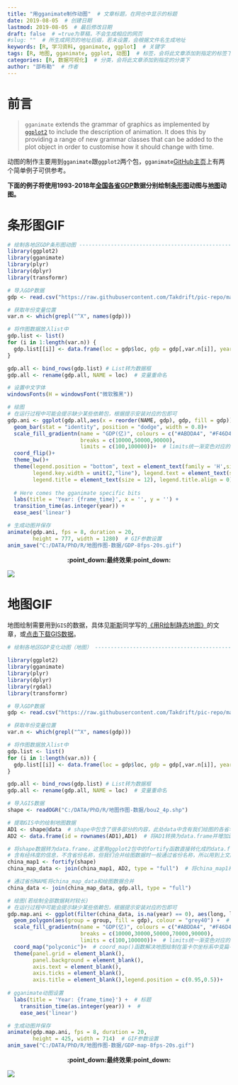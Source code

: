 ```yaml
---
title: "用gganimate制作动图"  # 文章标题，在网也中显示的标题
date: 2019-08-05  # 创建日期
lastmod: 2019-08-05  # 最后修改日期
draft: false  # =true为草稿，不会生成相应的网页
#slug: ""  # 所生成网页的地址后缀，若未设置，会根据文件名生成地址
keywords: [R, 学习资料, gganimate, ggplot]  # 关键字
tags: [R, 地图, gganimate, ggplot, 动图]  # 标签，会将此文章添加到指定的标签下
categories: [R, 数据可视化]  # 分类，会将此文章添加到指定的分类下
author: "邵布勒"  # 作者
---
```


# 前言

> `gganimate` extends the grammar of graphics as implemented by [`ggplot2`](https://github.com/tidyverse/ggplot2) to include the description of animation. It does this by providing a range of new grammar classes that can be added to the plot object in order to customise how it should change with time.

动图的制作主要用到`gganimate`跟`ggplot2`两个包，`gganimate`[GitHub主页](https://github.com/thomasp85/gganimate#an-example)上有两个简单例子可供参考。

**下面的例子将使用1993-2018年[全国各省GDP](http://data.stats.gov.cn/easyquery.htm?cn=E0103)数据分别绘制[条形图](#条形图gif)动图与[地图](#地图gif)动图。**

# 条形图GIF

```R
# 绘制各地区GDP条形图动图 ----------------------------------------------------
library(ggplot2)
library(gganimate)
library(plyr)
library(dplyr) 
library(transformr)

# 导入GDP数据
gdp <- read.csv("https://raw.githubusercontent.com/Takdrift/pic-repo/master/GDP.csv")

# 获取年份变量位置
var.n <- which(grepl("^X", names(gdp)))  

# 将作图数据放入list中
gdp.list <- list()
for (i in 1:length(var.n)) {
  gdp.list[[i]] <- data.frame(loc = gdp$loc, gdp = gdp[,var.n[i]], year = 2019-i)
}

gdp.all <- bind_rows(gdp.list) # List转为数据框
gdp.all <- rename(gdp.all, NAME = loc)  # 变量重命名

# 设置中文字体
windowsFonts(H = windowsFont("微软雅黑"))  

# 绘图
# 在运行过程中可能会提示缺少某些依赖包，根据提示安装对应的包即可
gdp.ani <- ggplot(gdp.all,aes(x = reorder(NAME, gdp), gdp, fill = gdp))+  # 使用reorder语句根据gdp对NAME进行排序
  geom_bar(stat = "identity", position = "dodge", width = 0.8)+
  scale_fill_gradientn(name = "GDP(亿)", colours = c("#ABDDA4", "#F46D43", "#D53E4F"),  # colours为渐变色
                       breaks = c(10000,50000,90000),
                       limits = c(100,100000))+  # limits统一渐变色对应的范围
  coord_flip()+
  theme_bw()+
  theme(legend.position = "bottom", text = element_text(family = 'H',size = 16),
        legend.key.width = unit(2,"line"), legend.text = element_text(size = 10),
        legend.title = element_text(size = 12), legend.title.align = 0)+  # 设置字体及大小
  
  # Here comes the gganimate specific bits
  labs(title = 'Year: {frame_time}', x = '', y = '') +
  transition_time(as.integer(year)) +
  ease_aes('linear')  

# 生成动图并保存
animate(gdp.ani, fps = 8, duration = 20, 
        height = 777, width = 1280)  # GIF参数设置
anim_save("C:/DATA/PhD/R/地图作图-数据/GDP-8fps-20s.gif")
```

<div align=center><b>:point_down:最终效果:point_down:</b></div>

![](https://raw.githubusercontent.com/Takdrift/pic-repo/master/GDP-8fps-20s.gif)

# 地图GIF

地图绘制需要用到`GIS`的数据，具体见[斯斯](/categories/斯淑婷/)同学写的[《用R绘制静态地图》](/post/si-shuting/用r绘制地图/)的文章，或[点击下载GIS数据](https://uploads.cosx.org/2009/07/chinaprovinceborderdata_tar_gz.zip)。

```R
# 绘制各地区GDP变化动图（地图） ----------------------------------------------------

library(ggplot2)
library(gganimate)
library(plyr)
library(dplyr)
library(rgdal) 
library(transformr)

# 导入GDP数据
gdp <- read.csv("https://raw.githubusercontent.com/Takdrift/pic-repo/master/GDP.csv")

# 获取年份变量位置
var.n <- which(grepl("^X", names(gdp)))  

# 将作图数据放入list中
gdp.list <- list()
for (i in 1:length(var.n)) {
  gdp.list[[i]] <- data.frame(loc = gdp$loc, gdp = gdp[,var.n[i]], year = 2019-i)
}

gdp.all <- bind_rows(gdp.list) # List转为数据框
gdp.all <- rename(gdp.all, NAME = loc)  # 变量重命名

# 导入GIS数据
shape <- readOGR("C:/DATA/PhD/R/地图作图-数据/bou2_4p.shp")  

# 提取GIS中的绘制地图数据
AD1 <- shape@data  # shape中包含了很多部分的内容，此处data中含有我们绘图的各省名称NAME
AD2 <- data.frame(id = rownames(AD1),AD1)  # 将AD1转换为data.frame并增加id

# 将shape数据转为data.frame，这里用ggplot2包中的fortify函数直接转化成的data.frame
# 含有经纬度的信息，不含省份名称，但我们合并绘图数据时一般通过省份名称，所以用到上文的AD2
china_map1 <- fortify(shape)  
china_map_data <- join(china_map1, AD2, type = "full")  # 将china_map1和AD2通过此前增加的id合并，得到含省份名称的经纬度数据

# 通过省份NAME将china_map_data和绘图数据合并
china_data <- join(china_map_data, gdp.all, type = "full")

# 绘图(若绘制全部数据耗时较长)
# 在运行过程中可能会提示缺少某些依赖包，根据提示安装对应的包即可
gdp.map.ani <- ggplot(filter(china_data, is.na(year) == 0), aes(long, lat)) +  
  geom_polygon(aes(group = group, fill = gdp), colour = "grey40") +  # 绘制地图的语句 
  scale_fill_gradientn(name = "GDP(亿)", colours = c("#ABDDA4", "#F46D43", "#D53E4F"),  # 设置渐变色
                       breaks = c(10000,30000,50000,70000,90000),
                       limits = c(100,100000))+  # limits统一渐变色对应的范围
  coord_map("polyconic")+  # coord_map()函数解决地图绘制在笛卡尔坐标系中变扁平的问题
  theme(panel.grid = element_blank(),         
        panel.background = element_blank(),         
        axis.text = element_blank(),         
        axis.ticks = element_blank(),         
        axis.title = element_blank(),legend.position = c(0.95,0.5))+
  
# gganimate动图设置
  labs(title = 'Year: {frame_time}') +  # 标题
    transition_time(as.integer(year)) +  # 
    ease_aes('linear')  

# 生成动图并保存
animate(gdp.map.ani, fps = 8, duration = 20, 
        height = 425, width = 714)  # GIF参数设置
anim_save("C:/DATA/PhD/R/地图作图-数据/GDP-map-8fps-20s.gif")
```



<div align=center><b>:point_down:最终效果:point_down:</b></div>

![](https://raw.githubusercontent.com/Takdrift/pic-repo/master/GDP-map-8fps-20s.gif)

 

